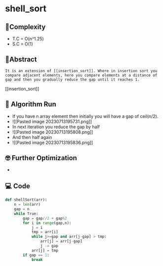 # shell_sort
## 🔨Complexity
- T.C = O(n^1.25)
- S.C = O(1)
## 📘Abstract
```ad-abstract
It is an extension of [[insertion_sort]]. Where in insertion sort you compare adjacent elements, here you compare elements at a distance of gap and then you gradually reduce the gap until it reaches 1.
```
[[insertion_sort]]
## 🏃 Algorithm Run
- If you have n array element then initially you will have a gap of ceil(n/2).
- ![[Pasted image 20230713195731.png]]
- In next iteration you reduce the gap by half
- ![[Pasted image 20230713195808.png]]
- And then half again
- ![[Pasted image 20230713195836.png]]
## 🤓 Further Optimization
- 
## 💻 Code
```python
def shellSort(arr):
	n = len(arr)
	gap = n
	while True:
		gap = gap//2 + gap%2
		for i in range(gap,n):
			j = i
			tmp = arr[i]
			while j>=gap and arr[j-gap] > tmp:
				arr[j] = arr[j-gap]
				j -= gap
			arr[j] = tmp
		if gap == 1:
			break
```